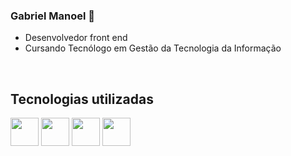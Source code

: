 ### Gabriel Manoel 👋



- Desenvolvedor front end
- Cursando Tecnólogo em Gestão da Tecnologia da Informação
<br>
<div> 
  <h2>Tecnologias utilizadas</h2>
  <img    width ="45px" src="https://cdn.jsdelivr.net/gh/devicons/devicon/icons/javascript/javascript-original.svg"/>
  <img    width ="45px" src="https://cdn.jsdelivr.net/gh/devicons/devicon/icons/react/react-original.svg" />
  <img    width ="45px" src="https://cdn.jsdelivr.net/gh/devicons/devicon/icons/html5/html5-original.svg" />
  <img    width ="45px" src="https://cdn.jsdelivr.net/gh/devicons/devicon/icons/css3/css3-original.svg" />
</div>

